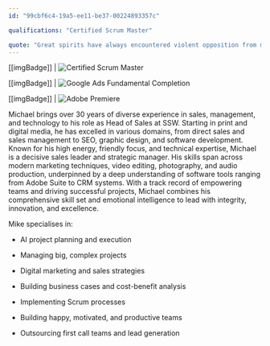 ```yaml
---
id: "99cbf6c4-19a5-ee11-be37-00224893357c"

qualifications: "Certified Scrum Master"

quote: "Great spirits have always encountered violent opposition from mediocre minds."
---
```


[[imgBadge]]
| ![Certified Scrum Master](../badges/Certification-scrumalliance-master.png)

[[imgBadge]]
| ![Google Ads Fundamental Completion](../badges/Certification-google-award-ads-fundamentals.png)

[[imgBadge]]
| ![Adobe Premiere](../badges/Designer-adobe-premiere.png)


Michael brings over 30 years of diverse experience in sales, management, and technology to his role as Head of Sales at SSW. Starting in print and digital media, he has excelled in various domains, from direct sales and sales management to SEO, graphic design, and software development. Known for his high energy, friendly focus, and technical expertise, Michael is a decisive sales leader and strategic manager. His skills span across modern marketing techniques, video editing, photography, and audio production, underpinned by a deep understanding of software tools ranging from Adobe Suite to CRM systems. With a track record of empowering teams and driving successful projects, Michael combines his comprehensive skill set and emotional intelligence to lead with integrity, innovation, and excellence.

Mike specialises in:

- AI project planning and execution

- Managing big, complex projects

- Digital marketing and sales strategies

- Building business cases and cost-benefit analysis

- Implementing Scrum processes

- Building happy, motivated, and productive teams

- Outsourcing first call teams and lead generation

